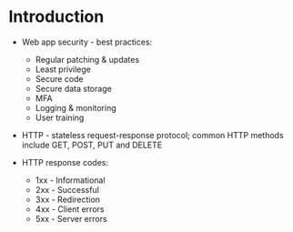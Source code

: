 # Introduction

* Web app security - best practices:

  * Regular patching & updates
  * Least privilege
  * Secure code
  * Secure data storage
  * MFA
  * Logging & monitoring
  * User training

* HTTP - stateless request-response protocol; common HTTP methods include GET, POST, PUT and DELETE

* HTTP response codes:

  * 1xx - Informational
  * 2xx - Successful
  * 3xx - Redirection
  * 4xx - Client errors
  * 5xx - Server errors
